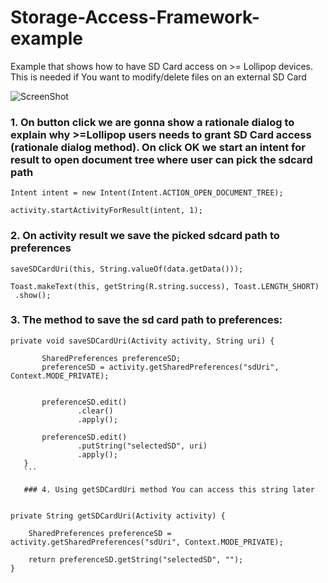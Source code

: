# Storage-Access-Framework-example
Example that shows how to have SD Card access on >= Lollipop devices. This is needed if You want to modify/delete files on an external SD Card

![ScreenShot](https://github.com/enricocid/Storage-Access-Framework-example/blob/master/layout-2017-06-25-150239.png)


### 1. On button click we are gonna show a rationale dialog to explain why >=Lollipop users needs to grant SD Card access (rationale dialog method). On click OK we start an intent for result to open document tree where user can pick the sdcard path

```
Intent intent = new Intent(Intent.ACTION_OPEN_DOCUMENT_TREE);

activity.startActivityForResult(intent, 1);
```

### 2. On activity result we save the picked sdcard path to preferences

```
saveSDCardUri(this, String.valueOf(data.getData()));

Toast.makeText(this, getString(R.string.success), Toast.LENGTH_SHORT)
 .show();
 ```
 
 ### 3. The method to save the sd card path to preferences:
 
 ```
 private void saveSDCardUri(Activity activity, String uri) {

        SharedPreferences preferenceSD;
        preferenceSD = activity.getSharedPreferences("sdUri", Context.MODE_PRIVATE);


        preferenceSD.edit()
                .clear()
                .apply();

        preferenceSD.edit()
                .putString("selectedSD", uri)
                .apply();
    }
    ```
    
    ### 4. Using getSDCardUri method You can access this string later
   
   ```
    private String getSDCardUri(Activity activity) {

        SharedPreferences preferenceSD = activity.getSharedPreferences("sdUri", Context.MODE_PRIVATE);

        return preferenceSD.getString("selectedSD", "");
    }
  ```
